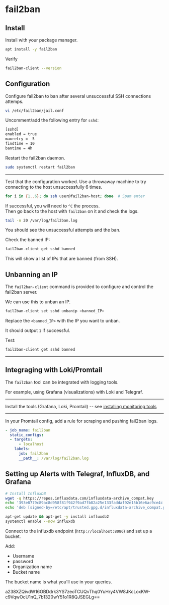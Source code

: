 # fail2ban


## Install
Install with your package manager.  

```bash
apt install -y fail2ban
```

Verify
```bash
fail2ban-client --version
```

## Configuration

Configure fail2ban to ban after several unsuccessful SSH connections attemps.  

```bash
vi /etc/fail2ban/jail.conf
```

Uncomment/add the following entry for `sshd`:
```bash
[sshd]
enabled = true
maxretry =  5
findtime = 10
bantime = 4h
```

Restart the fail2ban daemon.
```bash
sudo systemctl restart fail2ban
```

---

Test that the configuration worked.
Use a throwaway machine to try connecting to the host unsuccessfully 6 times.  
```bash
for i in {1..6}; do ssh user@fail2ban-host; done  # Spam enter
```

If successful, you will need to `^C` the process.  
Then go back to the host with `fail2ban` on it and check the logs.  
```bash
tail -n 20 /var/log/fail2ban.log
```
You should see the unsuccessful attempts and the ban.  

Check the banned IP:
```bash
fail2ban-client get sshd banned
```
This will show a list of IPs that are banned (from SSH).  


## Unbanning an IP

The `fail2ban-client` command is provided to configure and control the fail2ban
server.  

We can use this to unban an IP.

```bash
fail2ban-client set sshd unbanip <banned_IP>
```
Replace the `<banned_IP>` with the IP you want to unban.  

It should output `1` if successful.  

Test:
```bash
fail2ban-client get sshd banned
```

---

## Integraging with Loki/Promtail

The `fail2ban` tool can be integrated with logging tools.  

For example, using Grafana (visualizations) with Loki and Telegraf.  

---

Install the tools (Grafana, Loki, Promtail) -- see [installing monitoring tools](../monitoring/monitoring_tools.md)

---

In your Promtail config, add a rule for scraping and pushing fail2ban logs.  
```yaml
- job_name: fail2ban
  static_configs:
  - targets:
      - localhost
    labels:
      job: fail2ban
      __path__: /var/log/fail2ban.log
```

## Setting up Alerts with Telegraf, InfluxDB, and Grafana

```bash
# Install InfluxDB
wget -q https://repos.influxdata.com/influxdata-archive_compat.key
echo '393e8779c89ac8d958f81f942f9ad7fb82a25e133faddaf92e15b16e6ac9ce4c influxdata-archive_compat.key' | sha256sum -c && cat influxdata-archive_compat.key | gpg --dearmor | tee /etc/apt/trusted.gpg.d/influxdata-archive_compat.gpg > /dev/null
echo 'deb [signed-by=/etc/apt/trusted.gpg.d/influxdata-archive_compat.gpg] https://repos.influxdata.com/debian stable main' | tee /etc/apt/sources.list.d/influxdata.list

apt-get update && apt-get -y install influxdb2
systemctl enable --now influxdb
```
Connect to the influxdb endpoint (`http://localhost:8086`) and set up a bucket.

Add:

- Username
- password
- Organization name
- Bucket name

The bucket name is what you'll use in your queries.  



a238XZQivdW16OBDdrk3YS7zeoTCUQvThq0YuHry4VW8JKcLoxKW-c9VqwOcU1nQ_7b1320wY51o1R8QJSEGLg==



